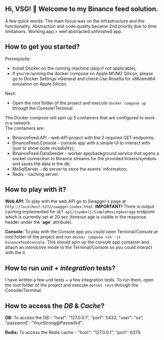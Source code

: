 ## Hi, VSG! 👋 Welcome to my Binance feed solution. ##

A few quick words: The main focus was on the infrastructure and the functionality. Abstraction and code quality became 2nd priority due to time limitations. Working app > well abstracted unfinished app.

## How to get you started? ##

Prerequisite:
- Install Docker on the running machine (skip if not applicable);
- If you're running the docker compose on Apple M1/M2 Silicon, please go to Docker Settings->General and check Use Rosetta for x86/amd64 emulation on Apple Silicon.

Next:
- Open the root folder of the project and execute `docker compose up` through the Console/Terminal.

The Docker compose will spin up 5 containers that are configured to work in a network.\
The containers are:

- BinanceFeed.API - web API project with the 2 required GET endpoints;
- BinanceFeed.Console - console app with a simple UI to interact with (just to show code reusability);
- BinanceFeed.DataSeeder - worker app/background service that opens a socket connection to Binance streams for the provided tickers/symbols and saves the data in the db;
- MsSqlServer - db server to store the events' information;
- Redis - caching server.

## How to play with it? ##

**Web API:**
To play with the web API go to Swagger's page at `http://localhost:5272/swagger/index.html`. **IMPORTANT!** There is output caching implemented for `GET api/{symbol}/SimpleMovingAverage` endpoint which is currently set at 20 sec (timeout age is visible in the response header under the '**age**' attribute).

**Console:**
To play with the Console app you could open Terminal/Console at root folder of the project and run `docker compose run -it binancefeedconsole`. This should spin up the console app container and attach an *interactive* mode to the Terminal/Console so you could interact with the it.

## How to run _unit_ + _integration_ tests? ##
I have written a few unit tests + a few integration tests. To run them, open the root folder of the project and execute `dotnet test` through the Console/Terminal.

## How to access the _DB_ & _Cache_? ##

**DB:**
To access the DB - "host": "127.0.0.1", "port": 5433, "user": "sa", "password": "YourStrong@Passw0rd";

**Redis:**
To access the Redis cache - "host": "127.0.0.1", "port": 6379.

